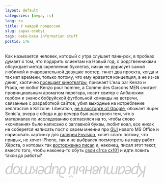 ```yaml
---
layout: default
categories: [mega, ru]
lang: ru
title: У каждой профессии
slug: zapax-osobyi
tags: baka-baka information stuff 
postid: 176
---
```

Как называется человек, который с утра слушает панк-рок, в пробках думает о том, что подарить клиентам на Новый год, с родственниками обсуждает метод скрепления буклетов, никак не дорисует самой любимой и очаровательной девушке постер, тянет два проекта, когда и  так нет времени, только потому, что ему нравится концепция, а не из-за денег, хаотично <a href="/mega/blah/cinematographe/">посещает кинотеатры</a>, признает L'eau par Kenzo и Prada, не любит Kenzo pour homme, а Comme des Garcons MEN считает провинциальным ароматом перегара, носит свитер с Албанским гербом и значок бобруйской футбольной команды на встречи, связанные с разработкой сайтов, убил выходные на истребление хеллгастов в Killzone: Liberation, <a href="/mega/blah/google/">не в восторге от Google</a>, обожает Super Sonic'a, вчера с обеда и до вечера был расстроен тем, что в материалах по исследованию согласился на то, чтобы слово «компания» было написано с заглавной буквы, любит коал, все никак не соберется написать пост о своем мнении про <a href="/mega/blah/gui/">GUI</a> нового MS Office и нарисовать картинку для <a href="http://www.envision-event.com/gallery/default.aspx">галереи Envision</a>, хочет спать потому, что привык, не хочет iPhone, так и не выбрался посмотреть на пару работ Хёрста, о которых так <a href="/mega/2007/09/29/damien-hirst/">восторженно писал</a> и, наконец, писал этот текст, вместо того, чтобы наконец-то обуть <a href="/mega/2007/10/10/c1rca/">свои c1rca cx101</a> и идти ловить такси до работы?
<img src='/o_O/zapax-osobyi/cd.gif' alt='йынвитаерк роткерид'  width="459" height="65"/>